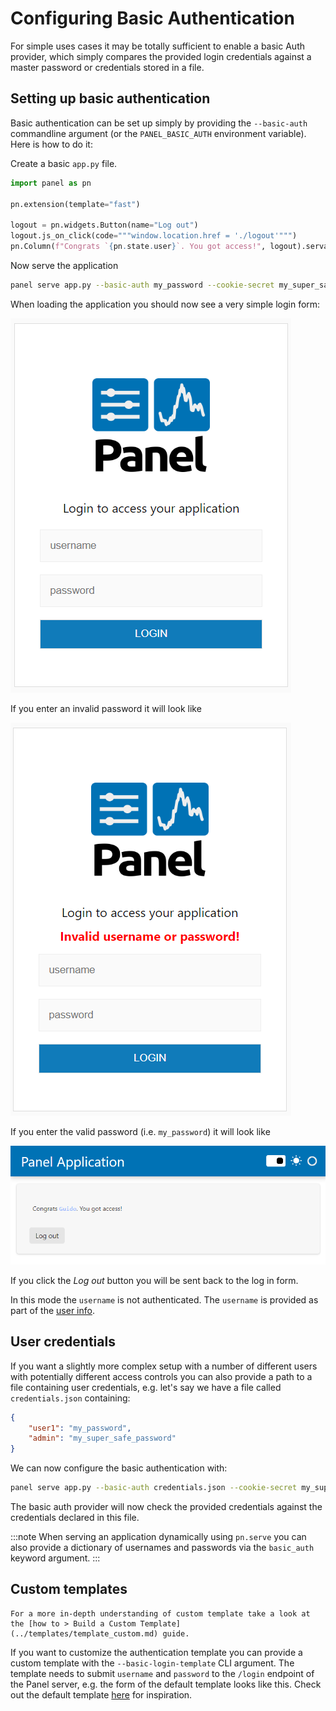 # Configuring Basic Authentication

For simple uses cases it may be totally sufficient to enable a basic Auth provider, which simply compares the provided login credentials against a master password or credentials stored in a file.

## Setting up basic authentication

Basic authentication can be set up simply by providing the `--basic-auth` commandline argument (or the `PANEL_BASIC_AUTH` environment variable). Here is how to do it:

Create a basic `app.py` file.

```python
import panel as pn

pn.extension(template="fast")

logout = pn.widgets.Button(name="Log out")
logout.js_on_click(code="""window.location.href = './logout'""")
pn.Column(f"Congrats `{pn.state.user}`. You got access!", logout).servable()
```

Now serve the application

```bash
panel serve app.py --basic-auth my_password --cookie-secret my_super_safe_cookie_secret
```

When loading the application you should now see a very simple login form:

![Basic Auth Login Form](../../_static/images/basic_auth.png)

If you enter an invalid password it will look like

![Invalid Basic Auth Login Form](../../_static/images/basic_auth_invalid.png)

If you enter the valid password (i.e. `my_password`) it will look like

![Valid Basic Auth Login Form](../../_static/images/basic_auth_valid.png)

If you click the *Log out* button you will be sent back to the log in form.

In this mode the `username` is not authenticated. The `username` is provided as part of the [user info](user_info.md).

## User credentials

If you want a slightly more complex setup with a number of different users with potentially different access controls you can also provide a path to a file containing user credentials, e.g. let's say we have a file called `credentials.json` containing:

```json
{
    "user1": "my_password",
    "admin": "my_super_safe_password"
}
```

We can now configure the basic authentication with:

```bash
panel serve app.py --basic-auth credentials.json --cookie-secret my_super_safe_cookie_secret
```

The basic auth provider will now check the provided credentials against the credentials declared in this file.

:::note
When serving an application dynamically using `pn.serve` you can also provide a dictionary of usernames and passwords via the `basic_auth` keyword argument.
:::

## Custom templates

```{admonition} Prerequisites
For a more in-depth understanding of custom template take a look at the [how to > Build a Custom Template](../templates/template_custom.md) guide.
```

If you want to customize the authentication template you can provide a custom template with the `--basic-login-template` CLI argument. The template needs to submit `username` and `password` to the `/login` endpoint of the Panel server, e.g. the form of the default template looks like this. Check out the default template [here](https://github.com/holoviz/panel/blob/main/panel/_templates/basic_login.html) for inspiration.

